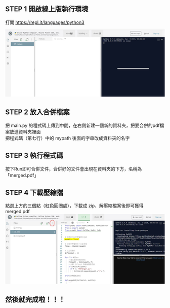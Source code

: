 ## STEP 1 開啟線上版執行環境
打開 https://repl.it/languages/python3

![圖片](https://github.com/freedom213409/billing-pdf-merger/blob/master/STEP%201.JPG?raw=true)

## STEP 2 放入合併檔案
把 main.py 的程式碼上傳到中間，在右側新建一個新的資料夾，把要合併的pdf檔案放進資料夾裡面  
把程式碼（第七行）中的 mypath 後面的字串改成資料夾的名字  

## STEP 3 執行程式碼
按下Run即可合併文件，合併好的文件會出現在資料夾的下方，名稱為「merged.pdf」 

## STEP 4 下載壓縮擋
點選上方的三個點（紅色圓圈處），下載成 zip，解壓縮檔案後即可獲得merged.pdf 
![圖片](https://github.com/freedom213409/billing-pdf-merger/blob/master/STEP%204.JPG?raw=true)

## 然後就完成啦！！！
